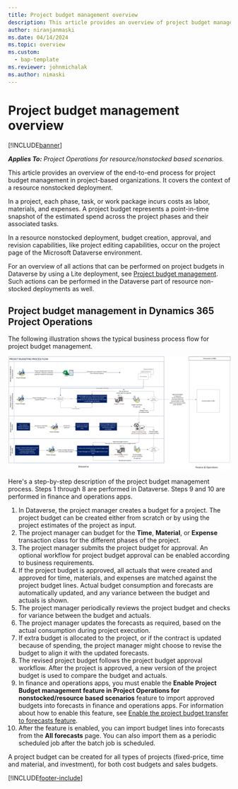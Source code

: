 ```yaml
---
title: Project budget management overview
description: This article provides an overview of project budget management in resource nonstocked deployments.
author: niranjanmaski
ms.date: 04/14/2024
ms.topic: overview
ms.custom: 
  - bap-template
ms.reviewer: johnmichalak
ms.author: nimaski
---
```


# Project budget management overview

[!INCLUDE[banner](../includes/banner.md)]

_**Applies To:** Project Operations for resource/nonstocked based scenarios._

This article provides an overview of the end-to-end process for project budget management in project-based organizations. It covers the context of a resource nonstocked deployment.

In a project, each phase, task, or work package incurs costs as labor, materials, and expenses. A project budget represents a point-in-time snapshot of the estimated spend across the project phases and their associated tasks.

In a resource nonstocked deployment, budget creation, approval, and revision capabilities, like project editing capabilities, occur on the project page of the Microsoft Dataverse environment.

For an overview of all actions that can be performed on project budgets in Dataverse by using a Lite deployment, see [Project budget management](../pro/budget/projectbudgetmanagement.md). Such actions can be performed in the Dataverse part of resource non-stocked deployments as well.

## Project budget management in Dynamics 365 Project Operations

The following illustration shows the typical business process flow for project budget management.

![Business process flow diagram for project budget management in Project Operations.](media/1-Budgetmanagementoverviewresourcenonstocked.png)

Here's a step-by-step description of the project budget management process. Steps 1 through 8 are performed in Dataverse. Steps 9 and 10 are performed in finance and operations apps.

1. In Dataverse, the project manager creates a budget for a project. The project budget can be created either from scratch or by using the project estimates of the project as input.
1. The project manager can budget for the **Time**, **Material**, or **Expense** transaction class for the different phases of the project.
1. The project manager submits the project budget for approval. An optional workflow for project budget approval can be enabled according to business requirements.
1. If the project budget is approved, all actuals that were created and approved for time, materials, and expenses are matched against the project budget lines. Actual budget consumption and forecasts are automatically updated, and any variance between the budget and actuals is shown.
1. The project manager periodically reviews the project budget and checks for variance between the budget and actuals.
1. The project manager updates the forecasts as required, based on the actual consumption during project execution.
1. If extra budget is allocated to the project, or if the contract is updated because of spending, the project manager might choose to revise the budget to align it with the updated forecasts.
1. The revised project budget follows the project budget approval workflow. After the project is approved, a new version of the project budget is used to compare the budget and actuals.
1. In finance and operations apps, you must enable the **Enable Project Budget management feature in Project Operations for nonstocked/resource based scenarios** feature to import approved budgets into forecasts in finance and operations apps. For information about how to enable this feature, see [Enable the project budget transfer to forecasts feature](transfer-budgets-to-forecasts.md#enable-the-project-budget-transfer-to-forecasts-feature).
1. After the feature is enabled, you can import budget lines into forecasts from the **All forecasts** page. You can also import them as a periodic scheduled job after the batch job is scheduled.

A project budget can be created for all types of projects (fixed-price, time and material, and investment), for both cost budgets and sales budgets.

[!INCLUDE[footer-include](../includes/footer-banner.md)]
